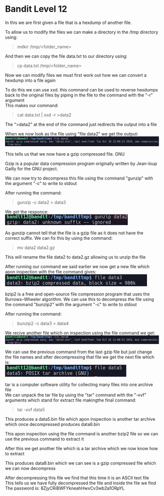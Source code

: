 # Bandit Level 12  
In this we are first given a file that is a hexdump of another file.  
  
To allow us to modify the files we can make a directory in the /tmp directory using:  
> mdkir /tmp/<folder_name>  
  
And then we can copy the file data.txt to our directory using:  
> cp data.txt /tmp/<folder_name>  
  
Now we can modify files we must first work out how we can convert a hexdump into a file again  
  
To do this we can use xxd. this command can be used to reverse hexdumps back to the original files by piping in the file to the command with the "-r" argument  
This makes our command:  
> cat data.txt | xxd -r >data2  
  
The ">data2" at the end of the command just redirects the output into a file  
  
When we now look as the file using "file data2" we get the output:  
![a91d5593.png](../src/a91d5593.png)  
  
This tells us that we now have a gzip compressed file. GNU  
  
Gzip is a popular data compression program originally written by Jean-loup Gailly for the GNU project.  
  
We can now try to decompress this file using the command "gunzip" with the argument "-c" to write to stdout  
  
After running the command:  
> gunzip -c data2 > data3  
  
We get the responce:  
![82441b7e.png](../src/82441b7e.png)  
  
As gunzip cannot tell that the file is a gzip file as it does not have the correct suffix. We can fix this by using the command:  
> mv data2 data2.gz  
  
This will rename the file data2 to data2.gz allowing us to unzip the file  
  
After running our command we said earlier we now get a new file which apon inspection with the file command gives:  
![e3eb2a84.png](../src/e3eb2a84.png)  
  
bzip2 is a free and open-source file compression program that uses the Burrows–Wheeler algorithm. We can use this to decompress the file using the command "bunzip2" with the argument "-c" to write to stdout  
  
After running the command:  
> bunzip2 -c data3 > data4  
  
We recive another file which on inspection using the file command we get:  
![239de8d9.png](../src/239de8d9.png)  
  
We can use the previous command from the last gzip file but just change the file names and after decompressing that file we get the next file which is:  
![1cd8795c.png](../src/1cd8795c.png)  
  
tar is a computer software utility for collecting many files into one archive file  
We can unpack the tar file by using the "tar" command with the "-xvf" arguments which stand for extract file makingthe final command:  
> tar -xvf data5  
  
This produces a data5.bin file which apon inspection is another tar archive which once decompressed produces data6.bin  
  
This apon inspection using the file command is another bzip2 file so we can use the previous command to extract it  
  
After this we get another file which is a tar archive which we now know how to extract  
  
This produces data8.bin which we can see is a gzip compressed file which we can now decompress  
  
After decompressing this file we find that this time it is an ASCII text file  
This tells us we have fully decompressed the file and inside the file we find  
The password is: 8ZjyCRiBWFYkneahHwxCv3wb2a1ORpYL  
